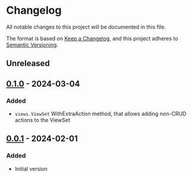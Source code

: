 # Changelog
All notable changes to this project will be documented in this file.

The format is based on [Keep a Changelog](https://keepachangelog.com/en/1.0.0/), and this project adheres to [Semantic Versioning](https://semver.org/spec/v2.0.0.html).

## Unreleased

## [0.1.0] - 2024-03-04

### Added

- `views.ViewSet` WithExtraAction method, that allows adding non-CRUD actions to the ViewSet

## [0.0.1] - 2024-02-01

### Added

- Initial version

[Unreleased]: https://github.com/glothriel/grf/compare/0.1.0...HEAD
[0.1.0]: https://github.com/glothriel/gin-rest-framework/compare/0.0.1...0.1.0
[0.0.1]: https://github.com/glothriel/gin-rest-framework/releases/tag/0.0.1

